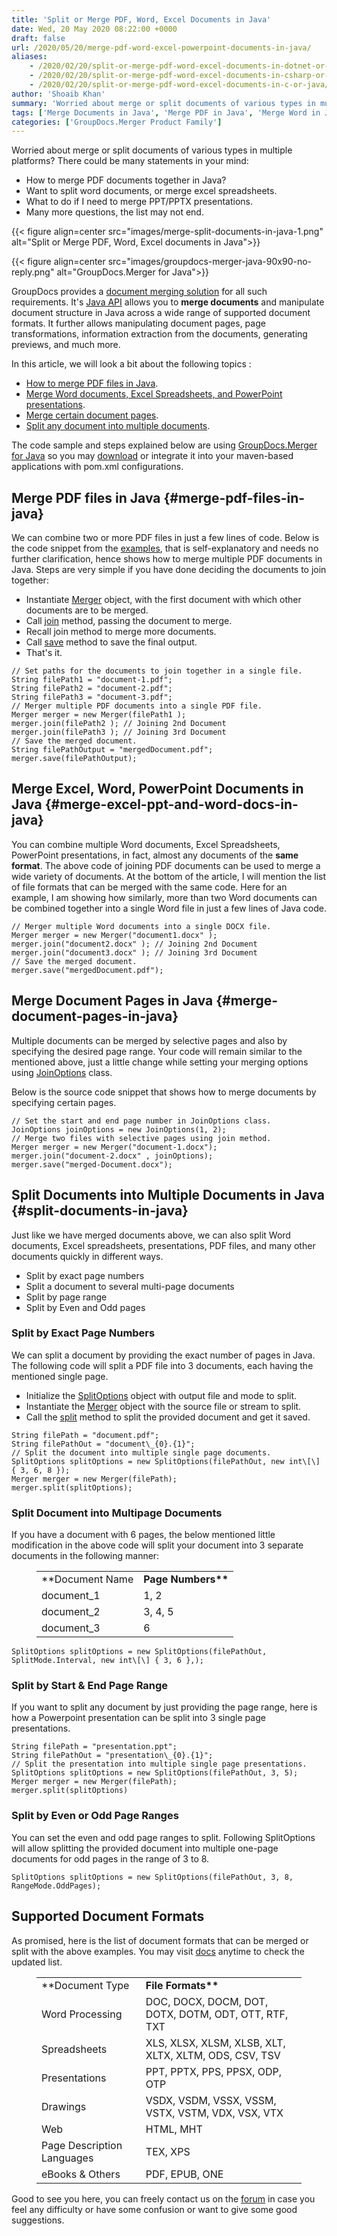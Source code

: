 ```yaml
---
title: 'Split or Merge PDF, Word, Excel Documents in Java'
date: Wed, 20 May 2020 08:22:00 +0000
draft: false
url: /2020/05/20/merge-pdf-word-excel-powerpoint-documents-in-java/
aliases:
    - /2020/02/20/split-or-merge-pdf-word-excel-documents-in-dotnet-or-java/
    - /2020/02/20/split-or-merge-pdf-word-excel-documents-in-csharp-or-java/
    - /2020/02/20/split-or-merge-pdf-word-excel-documents-in-c-or-java/
author: 'Shoaib Khan'
summary: 'Worried about merge or split documents of various types in multiple platforms? There could be many statements in your mind: * How to merge PDF documents together in Java? * Want to split word documents, or merge excel spreadsheets. * What to do if I need to merge PPT/PPTX presentations. * Many more questions, the list may not end.'
tags: ['Merge Documents in Java', 'Merge PDF in Java', 'Merge Word in Java', 'Split Documents in Java', 'Split PDF in Java', 'Split PPT in Java']
categories: ['GroupDocs.Merger Product Family']
---
```


Worried about merge or split documents of various types in multiple platforms? There could be many statements in your mind:

*   How to merge PDF documents together in Java?
*   Want to split word documents, or merge excel spreadsheets.
*   What to do if I need to merge PPT/PPTX presentations.
*   Many more questions, the list may not end.



{{< figure align=center src="images/merge-split-documents-in-java-1.png" alt="Split or Merge PDF, Word, Excel documents in Java">}}




{{< figure align=center src="images/groupdocs-merger-java-90x90-no-reply.png" alt="GroupDocs.Merger for Java">}}


GroupDocs provides a [document merging solution][1] for all such requirements. It's [Java API][2] allows you to **merge documents** and manipulate document structure in Java across a wide range of supported document formats. It further allows manipulating document pages, page transformations, information extraction from the documents, generating previews, and much more.

In this article, we will look a bit about the following topics :

*   [How to merge PDF files in Java][3].
*   [Merge Word documents, Excel Spreadsheets, and PowerPoint presentations][4].
*   [Merge certain document pages][5].
*   [Split any document into multiple documents][6].

The code sample and steps explained below are using [GroupDocs.Merger for Java][7] so you may [download][8] or integrate it into your maven-based applications with pom.xml configurations.

## Merge PDF files in Java {#merge-pdf-files-in-java}

We can combine two or more PDF files in just a few lines of code. Below is the code snippet from the [examples][9], that is self-explanatory and needs no further clarification, hence shows how to merge multiple PDF documents in Java. Steps are very simple if you have done deciding the documents to join together:

*   Instantiate [Merger][10] object, with the first document with which other documents are to be merged.
*   Call [join][11] method, passing the document to merge.
*   Recall join method to merge more documents.
*   Call [save][12] method to save the final output.
*   That's it.

```
// Set paths for the documents to join together in a single file.
String filePath1 = "document-1.pdf";
String filePath2 = "document-2.pdf";
String filePath3 = "document-3.pdf";
// Merger multiple PDF documents into a single PDF file.
Merger merger = new Merger(filePath1 );
merger.join(filePath2 ); // Joining 2nd Document
merger.join(filePath3 ); // Joining 3rd Document
// Save the merged document.
String filePathOutput = "mergedDocument.pdf";
merger.save(filePathOutput);
```

## Merge Excel, Word, PowerPoint Documents in Java {#merge-excel-ppt-and-word-docs-in-java}

You can combine multiple Word documents, Excel Spreadsheets, PowerPoint presentations, in fact, almost any documents of the **same format**. The above code of joining PDF documents can be used to merge a wide variety of documents. At the bottom of the article, I will mention the list of file formats that can be merged with the same code. Here for an example, I am showing how similarly, more than two Word documents can be combined together into a single Word file in just a few lines of Java code.

```
// Merger multiple Word documents into a single DOCX file.
Merger merger = new Merger("document1.docx" );
merger.join("document2.docx" ); // Joining 2nd Document
merger.join("document3.docx" ); // Joining 3rd Document
// Save the merged document.
merger.save("mergedDocument.pdf");
```

## Merge Document Pages in Java {#merge-document-pages-in-java}

Multiple documents can be merged by selective pages and also by specifying the desired page range. Your code will remain similar to the mentioned above, just a little change while setting your merging options using [JoinOptions][13] class.

Below is the source code snippet that shows how to merge documents by specifying certain pages.

```
// Set the start and end page number in JoinOptions class.
JoinOptions joinOptions = new JoinOptions(1, 2);
// Merge two files with selective pages using join method.
Merger merger = new Merger("document-1.docx");
merger.join("document-2.docx" , joinOptions);
merger.save("merged-Document.docx");
```

## Split Documents into Multiple Documents in Java {#split-documents-in-java}

Just like we have merged documents above, we can also split Word documents, Excel spreadsheets, presentations, PDF files, and many other documents quickly in different ways.

*   Split by exact page numbers
*   Split a document to several multi-page documents
*   Split by page range
*   Split by Even and Odd pages

### Split by Exact Page Numbers

We can split a document by providing the exact number of pages in Java. The following code will split a PDF file into 3 documents, each having the mentioned single page.

*   Initialize the [SplitOptions][14] object with output file and mode to split.
*   Instantiate the [Merger][15] object with the source file or stream to split.
*   Call the [split][16] method to split the provided document and get it saved.

```
String filePath = "document.pdf";
String filePathOut = "document\_{0}.{1}";
// Split the document into multiple single page documents.
SplitOptions splitOptions = new SplitOptions(filePathOut, new int\[\] { 3, 6, 8 });
Merger merger = new Merger(filePath);
merger.split(splitOptions);
```

### Split Document into Multipage Documents

If you have a document with 6 pages, the below mentioned little modification in the above code will split your document into 3 separate documents in the following manner:

<figure class="wp-block-table is-style-stripes"><table><tbody><tr><td>**Document Name</strong></td><td><strong>Page Numbers**</td></tr><tr><td>document_1</td><td>1, 2</td></tr><tr><td>document_2</td><td>3, 4, 5</td></tr><tr><td>document_3</td><td>6</td></tr></tbody></table></figure>

```
SplitOptions splitOptions = new SplitOptions(filePathOut,  SplitMode.Interval, new int\[\] { 3, 6 },);
```

### Split by Start & End Page Range

If you want to split any document by just providing the page range, here is how a Powerpoint presentation can be split into 3 single page presentations.

```
String filePath = "presentation.ppt";
String filePathOut = "presentation\_{0}.{1}";
// Split the presentation into multiple single page presentations.
SplitOptions splitOptions = new SplitOptions(filePathOut, 3, 5);
Merger merger = new Merger(filePath);
merger.split(splitOptions)
```

### Split by Even or Odd Page Ranges

You can set the even and odd page ranges to split. Following SplitOptions will allow splitting the provided document into multiple one-page documents for odd pages in the range of 3 to 8.

```
SplitOptions splitOptions = new SplitOptions(filePathOut, 3, 8, RangeMode.OddPages);
```

## Supported Document Formats

As promised, here is the list of document formats that can be merged or split with the above examples. You may visit [docs][17] anytime to check the updated list.

<figure class="wp-block-table is-style-stripes"><table><tbody><tr><td>**Document Type</strong></td><td><strong>File Formats**</td></tr><tr><td>Word Processing</td><td>DOC, DOCX, DOCM, DOT, DOTX, DOTM, ODT, OTT, RTF, TXT</td></tr><tr><td>Spreadsheets</td><td>XLS, XLSX, XLSM, XLSB, XLT, XLTX, XLTM, ODS, CSV, TSV</td></tr><tr><td>Presentations</td><td>PPT, PPTX, PPS, PPSX, ODP, OTP</td></tr><tr><td>Drawings</td><td>VSDX, VSDM, VSSX, VSSM, VSTX, VSTM, VDX, VSX, VTX</td></tr><tr><td>Web</td><td>HTML, MHT</td></tr><tr><td>Page Description Languages</td><td>TEX, XPS</td></tr><tr><td>eBooks &amp; Others</td><td>PDF, EPUB, ONE</td></tr></tbody></table></figure>

Good to see you here, you can freely contact us on the [forum][18] in case you feel any difficulty or have some confusion or want to give some good suggestions.







[1]: https://products.groupdocs.com/merger
[2]: https://products.groupdocs.com/merger/java
[3]: https://blog.groupdocs.com/2020/05/20/merge-pdf-word-excel-powerpoint-documents-in-java/#merge-pdf-files-in-java
[4]: https://blog.groupdocs.com/2020/05/20/merge-pdf-word-excel-powerpoint-documents-in-java/#merge-excel-ppt-and-word-docs-in-java
[5]: https://blog.groupdocs.com/2020/05/20/merge-pdf-word-excel-powerpoint-documents-in-java/#merge-document-pages-in-java
[6]: https://blog.groupdocs.com/2020/05/20/merge-pdf-word-excel-powerpoint-documents-in-java/#split-documents-in-java
[7]: https://products.groupdocs.com/merger/java
[8]: https://downloads.groupdocs.com/merger/java
[9]: https://github.com/groupdocs-merger/GroupDocs.Merger-for-Java
[10]: https://apireference.groupdocs.com/java/merger/com.groupdocs.merger/Merger
[11]: https://apireference.groupdocs.com/java/merger/com.groupdocs.merger/Merger#join(java.lang.String)
[12]: https://apireference.groupdocs.com/java/merger/com.groupdocs.merger/Merger#save(java.lang.String)
[13]: https://apireference.groupdocs.com/merger/java/com.groupdocs.merger.domain.options/JoinOptions
[14]: https://apireference.groupdocs.com/java/merger/com.groupdocs.merger.domain.options/SplitOptions
[15]: https://apireference.groupdocs.com/java/merger/com.groupdocs.merger/Merger
[16]: https://apireference.groupdocs.com/java/merger/com.groupdocs.merger/Merger#split(com.groupdocs.merger.domain.options.interfaces.IPageSplitOptions)
[17]: https://docs.groupdocs.com/merger/java
[18]: https://forum.groupdocs.com/c/merger

